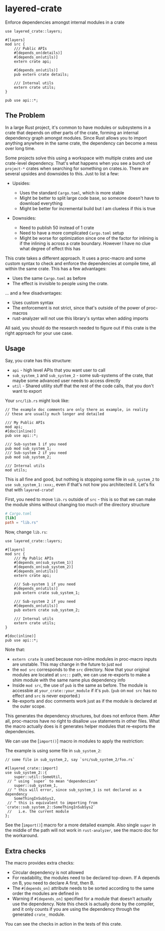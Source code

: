 # layered-crate

Enforce dependencies amongst internal modules in a crate

```rust,ignore
use layered_crate::layers;

#[layers]
mod src {
    /// Public APIs
    #[depends_on(details)]
    #[depends_on(utils)]
    extern crate api;

    #[depends_on(utils)]
    pub extern crate details;

    /// Internal utils
    extern crate utils;
}

pub use api::*;
```

## The Problem
In a large Rust project, it's common to have modules or subsystems in a crate
that depends on other parts of the crate, forming an internal dependency
graph amongst modules. Since Rust allows you to import anything anywhere in the same
crate, the dependency can become a mess over long time.

Some projects solve this using a workspace with multiple crates and use crate-level
dependency. That's what happens when you see a bunch of `project-*` crates when searching
for something on crates.io. There are several upsides and downsides to this. Just to list a few:

- Upsides:
  - Uses the standard `Cargo.toml`, which is more stable
  - Might be better to split large code base, so someone doesn't have to download everything
  - Might be better for incremental build but I am clueless if this is true

- Downsides:
  - Need to publish 50 instead of 1 crate
  - Need to have a more complicated `Cargo.toml` setup
  - Might be worse for optimization since one of the factor for inlining is if
    the inlining is across a crate boundary. However I have no clue what degree of effect this has

This crate takes a different approach. It uses a proc-macro and some custom
syntax to check and enforce the dependencies at compile time, all within the same crate.
This has a few advantages:
- Uses the same `Cargo.toml` as before
- The effect is invisible to people using the crate.

... and a few disadvantages:
- Uses custom syntax
- The enforcement is not strict, since that's outside of the power of proc-macros
- rust-analyzer will not use this library's syntax when adding imports

All said, you should do the research needed to figure out if this crate is the right approach for
your use case.

## Usage

Say, you crate has this structure:
- `api` - high level APIs that you want user to call
- `sub_system_1` and `sub_system_2` - some sub-systems of the crate, that maybe some advanced user needs to access directly
- `util` - Shared utility stuff that the rest of the code calls, that you don't want to export

Your `src/lib.rs` might look like:
```rust,ignore
// The example doc comments are only there as example, in reality
// these are usually much longer and detailed

/// My Public APIs
mod api;
#[doc(inline)]
pub use api::*;

/// Sub-system 1 if you need
pub mod sub_system_1;
/// Sub-system 2 if you need
pub mod sub_system_2;

/// Internal utils
mod utils;
```

This is all fine and good, but nothing is stopping some file in `sub_system_2`
to `use sub_system_1::xxx;`, even if that's not how you architected it.
Let's fix that with `layered-crate`!

First, you need to move `lib.rs` outside of `src` - this is so that we can
make the module shims without changing too much of the directory structure
```toml
# Cargo.toml
[lib]
path = "lib.rs"
```

Now, change `lib.rs`:
```rust,ignore
use layered_crate::layers;

#[layers]
mod src {
    /// My Public APIs
    #[depends_on(sub_system_1)]
    #[depends_on(sub_system_2)]
    #[depends_on(utils)]
    extern crate api;

    /// Sub-system 1 if you need
    #[depends_on(utils)]
    pub extern crate sub_system_1;

    /// Sub-system 2 if you need
    #[depends_on(utils)]
    pub extern crate sub_system_2;

    /// Internal utils
    extern crate utils;
}

#[doc(inline)]
pub use api::*;
```

Note that:
- `extern crate` is used because non-inline modules in proc-macro inputs are unstable. This may change in the future to just `mod`
- the `mod src` corresponds to the `src` directory. Now that your original modules
  are located at `src::` path, we can use re-exports to make a shim module with the
  same name plus dependency info
- Inside `mod src`, the use of `pub` is the same as before. The module is accessbie
  at `your_crate::your_module` if it's `pub`. (`pub` on `mod src` has no effect and `src` is never exported.)
- Re-exports and doc comments work just as if the module is declared at the outer scope.

This generates the dependency structures, but does not enforce them. After all,
proc-macros have no right to disallow `use` statements in other files.
What the macro actually does is it generates helper modules that re-exports
the dependencies.

We can use the [`import()`] macro in modules to apply the restriction:

The example is using some file in `sub_system_2`:

```rust,ignore
// some file in sub_system_2, say `src/sub_system_2/foo.rs`

#[layered_crate::import]
use sub_system_2::{
    super::util::SomeUtil,
 // ^ using `super` to mean "dependencies"
    super::sub_system_1,
 // ^ this will error, since sub_system_1 is not declared as a dependency
    SomeThingInSubSys2,
 // ^ this is equivalent to importing from `crate::sub_system_2::SomeThingInSubSys2`
 //   i.e. the current module
};
```

See the [`import()`] macro for a more detailed example. Also single `super`
in the middle of the path will not work in `rust-analyzer`, see the macro
doc for the workaround.

## Extra checks

The macro provides extra checks:
- Circular dependency is not allowed
- For readability, the modules need to be declared top-down. If A depends on B,
  you need to declare A first, then B.
- The `#[depends_on]` attribute needs to be sorted according to the
  same order the modules are defined in
- Warning if `#[depends_on]` specified for a module that doesn't actually use the dependency.
  Note this check is actually done by the compiler, and it only counts if you are using
  the dependency through the generated `crate_` module.

You can see the checks in action in the tests of this crate.
